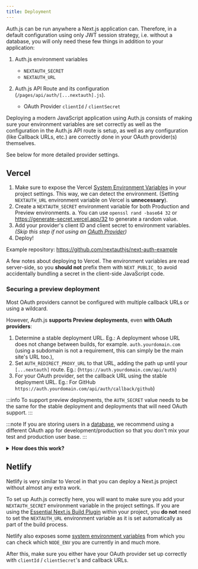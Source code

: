 ```yaml
---
title: Deployment
---
```


Auth.js can be run anywhere a Next.js application can. Therefore, in a default configuration using only JWT session strategy, i.e. without a database, you will only need these few things in addition to your application:

1. Auth.js environment variables

   - `NEXTAUTH_SECRET`
   - `NEXTAUTH_URL`

2. Auth.js API Route and its configuration (`/pages/api/auth/[...nextauth].js`).
   - OAuth Provider `clientId` / `clientSecret`

Deploying a modern JavaScript application using Auth.js consists of making sure your environment variables are set correctly as well as the configuration in the Auth.js API route is setup, as well as any configuration (like Callback URLs, etc.) are correctly done in your OAuth provider(s) themselves.

See below for more detailed provider settings.

## Vercel

1. Make sure to expose the Vercel [System Environment Variables](https://vercel.com/docs/concepts/projects/environment-variables#system-environment-variables) in your project settings. This way, we can detect the environment. (Setting `NEXTAUTH_URL` environment variable on Vercel is **unnecessary**).
2. Create a `NEXTAUTH_SECRET` environment variable for both Production and Preview environments.
   a. You can use `openssl rand -base64 32` or https://generate-secret.vercel.app/32 to generate a random value.
3. Add your provider's client ID and client secret to environment variables. _(Skip this step if not using an [OAuth Provider](/reference/providers/index))_
4. Deploy!

Example repository: https://github.com/nextauthjs/next-auth-example

A few notes about deploying to Vercel. The environment variables are read server-side, so you **should not** prefix them with `NEXT_PUBLIC_` to avoid accidentally bundling a secret in the client-side JavaScript code.

### Securing a preview deployment

Most OAuth providers cannot be configured with multiple callback URLs or using a wildcard.

However, Auth.js **supports Preview deployments**, even **with OAuth providers**:

1. Determine a stable deployment URL. Eg.: A deployment whose URL does not change between builds, for example. `auth.yourdomain.com` (using a subdomain is not a requirement, this can simply be the main site's URL too.),
2. Set `AUTH_REDIRECT_PROXY_URL` to that URL, adding the path up until your `[...nextauth]` route. Eg.: (`https://auth.yourdomain.com/api/auth`)
3. For your OAuth provider, set the callback URL using the stable deployment URL. Eg.: For GitHub `https://auth.yourdomain.com/api/auth/callback/github`)

:::info
To support preview deployments, the `AUTH_SECRET` value needs to be the same for the stable deployment and deployments that will need OAuth support.
:::

:::note
If you are storing users in a [database](reference/adapters), we recommend using a different OAuth app for development/production so that you don't mix your test and production user base.
:::

<details>
<summary>
<b>How does this work?</b>
</summary>
To support preview deployments, Auth.js uses the stable deployment URL as a redirect proxy server.

It will redirect the OAuth callback request to the preview deployment URL, but only when the `AUTH_REDIRECT_PROXY_URL` environment variable is set. The stable deployment can still act as a regular app.

When a user initiates an OAuth sign-in flow on a preview deployment, we save its URL in the `state` query parameter but set the `redirect_uri` to the stable deployment.

Then, the OAuth provider will redirect the user to the stable deployment, which then will verify the `state` parameter and redirect the user to the preview deployment URL if the `state` is valid. This is secured by relying on the same server-side `AUTH_SECRET` for the stable deployment and the preview deployment.

See also:

<ul>
<li><a href="https://www.ietf.org/rfc/rfc6749.html#section-4.1.1">OAuth 2.0 specification: `state` query parameter</a></li>
</ul>
</details>

## Netlify

Netlify is very similar to Vercel in that you can deploy a Next.js project without almost any extra work.

To set up Auth.js correctly here, you will want to make sure you add your `NEXTAUTH_SECRET` environment variable in the project settings. If you are using the [Essential Next.js Build Plugin](https://github.com/netlify/netlify-plugin-nextjs) within your project, you **do not** need to set the `NEXTAUTH_URL` environment variable as it is set automatically as part of the build process.

Netlify also exposes some [system environment variables](https://docs.netlify.com/configure-builds/environment-variables/) from which you can check which `NODE_ENV` you are currently in and much more.

After this, make sure you either have your OAuth provider set up correctly with `clientId` / `clientSecret`'s and callback URLs.
